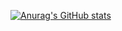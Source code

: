 [![Anurag's GitHub stats](https://github-readme-stats.vercel.app/api?username=alissonboessio)](https://github.com/alissonboessio/github-readme-stats)
